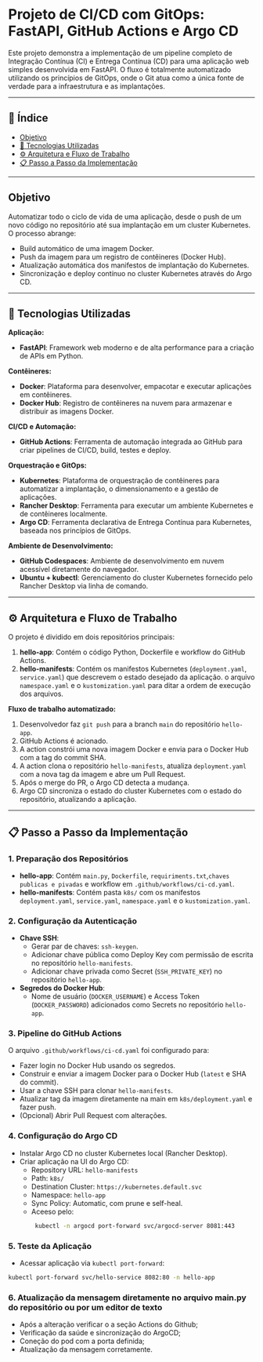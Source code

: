# Projeto de CI/CD com GitOps: FastAPI, GitHub Actions e Argo CD

Este projeto demonstra a implementação de um pipeline completo de Integração Contínua (CI) e Entrega Contínua (CD) para uma aplicação web simples desenvolvida em FastAPI. O fluxo é totalmente automatizado utilizando os princípios de GitOps, onde o Git atua como a única fonte de verdade para a infraestrutura e as implantações.

---

## 📖 Índice
- [Objetivo](#objetivo)  
- [🚀 Tecnologias Utilizadas](#-tecnologias-utilizadas)  
- [⚙️ Arquitetura e Fluxo de Trabalho](#%EF%B8%8F-arquitetura-e-fluxo-de-trabalho)  
- [📋 Passo a Passo da Implementação](#-passo-a-passo-da-implementação)  

---

## Objetivo
Automatizar todo o ciclo de vida de uma aplicação, desde o push de um novo código no repositório até sua implantação em um cluster Kubernetes. O processo abrange:

- Build automático de uma imagem Docker.
- Push da imagem para um registro de contêineres (Docker Hub).
- Atualização automática dos manifestos de implantação do Kubernetes.
- Sincronização e deploy contínuo no cluster Kubernetes através do Argo CD.

---

## 🚀 Tecnologias Utilizadas

**Aplicação:**
- **FastAPI**: Framework web moderno e de alta performance para a criação de APIs em Python.

**Contêineres:**
- **Docker**: Plataforma para desenvolver, empacotar e executar aplicações em contêineres.
- **Docker Hub**: Registro de contêineres na nuvem para armazenar e distribuir as imagens Docker.

**CI/CD e Automação:**
- **GitHub Actions**: Ferramenta de automação integrada ao GitHub para criar pipelines de CI/CD, build, testes e deploy.

**Orquestração e GitOps:**
- **Kubernetes**: Plataforma de orquestração de contêineres para automatizar a implantação, o dimensionamento e a gestão de aplicações.
- **Rancher Desktop**: Ferramenta para executar um ambiente Kubernetes e de contêineres localmente.
- **Argo CD**: Ferramenta declarativa de Entrega Contínua para Kubernetes, baseada nos princípios de GitOps.

**Ambiente de Desenvolvimento:**
- **GitHub Codespaces**: Ambiente de desenvolvimento em nuvem acessível diretamente do navegador.
- **Ubuntu + kubectl**: Gerenciamento do cluster Kubernetes fornecido pelo Rancher Desktop via linha de comando.

---

## ⚙️ Arquitetura e Fluxo de Trabalho

O projeto é dividido em dois repositórios principais:

1. **hello-app**: Contém o código Python, Dockerfile e workflow do GitHub Actions.
2. **hello-manifests**: Contém os manifestos Kubernetes (`deployment.yaml`, `service.yaml`) que descrevem o estado desejado da aplicação. o arquivo `namespace.yaml` e o `kustomization.yaml` para ditar a ordem de execução dos arquivos.

**Fluxo de trabalho automatizado:**

1. Desenvolvedor faz `git push` para a branch `main` do repositório `hello-app`.
2. GitHub Actions é acionado.
3. A action constrói uma nova imagem Docker e envia para o Docker Hub com a tag do commit SHA.
4. A action clona o repositório `hello-manifests`, atualiza `deployment.yaml` com a nova tag da imagem e abre um Pull Request.
5. Após o merge do PR, o Argo CD detecta a mudança.
6. Argo CD sincroniza o estado do cluster Kubernetes com o estado do repositório, atualizando a aplicação.

---

## 📋 Passo a Passo da Implementação

### 1. Preparação dos Repositórios
- **hello-app**: Contém `main.py`, `Dockerfile`, `requiriments.txt`,`chaves publicas e pivadas` e workflow em `.github/workflows/ci-cd.yaml`.
- **hello-manifests**: Contém pasta `k8s/` com os manifestos `deployment.yaml`, `service.yaml`, `namespace.yaml` e o `kustomization.yaml`.

### 2. Configuração da Autenticação
- **Chave SSH**:
  - Gerar par de chaves: `ssh-keygen`.
  - Adicionar chave pública como Deploy Key com permissão de escrita no repositório `hello-manifests`.
  - Adicionar chave privada como Secret (`SSH_PRIVATE_KEY`) no repositório `hello-app`.
- **Segredos do Docker Hub**:
  - Nome de usuário (`DOCKER_USERNAME`) e Access Token (`DOCKER_PASSWORD`) adicionados como Secrets no repositório `hello-app`.

### 3. Pipeline do GitHub Actions
O arquivo `.github/workflows/ci-cd.yaml` foi configurado para:

- Fazer login no Docker Hub usando os segredos.
- Construir e enviar a imagem Docker para o Docker Hub (`latest` e SHA do commit).
- Usar a chave SSH para clonar `hello-manifests`.
- Atualizar tag da imagem diretamente na main em `k8s/deployment.yaml` e fazer push.
- (Opcional) Abrir Pull Request com alterações.

### 4. Configuração do Argo CD
- Instalar Argo CD no cluster Kubernetes local (Rancher Desktop).
- Criar aplicação na UI do Argo CD:
  - Repository URL: `hello-manifests`
  - Path: `k8s/`
  - Destination Cluster: `https://kubernetes.default.svc`
  - Namespace: `hello-app`
  - Sync Policy: Automatic, com prune e self-heal.
  - Aceeso pelo:
    ```bash
     kubectl -n argocd port-forward svc/argocd-server 8081:443
    ```

### 5. Teste da Aplicação
- Acessar aplicação via `kubectl port-forward`:

```bash
kubectl port-forward svc/hello-service 8082:80 -n hello-app
```

### 6. Atualização da mensagem diretamente no arquivo main.py do repositório ou por um editor de texto
- Após a alteração verificar o a seção Actions do Github;
- Verificação da saúde e sincronização do ArgoCD;
- Coneção do pod com a porta definida;
- Atualização da mensagem corretamente.
